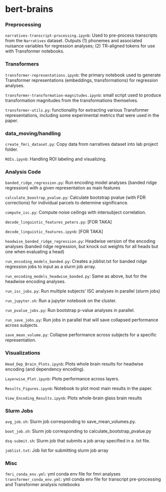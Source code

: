 # bert-brains

### Preprocessing
`narratives-transcript-processing.ipynb`: Used to pre-process transcripts from the `Narratives` dataset. Outputs (1) phonemes and associated nuisance variables for regression analyses; (2) TR-aligned tokens for use with Transformer notebooks.

### Transformers
`transformer-representations.ipynb`: the primary notebook used to generate Transformer representations (embeddings, transformations) for regression analyses.  

`transformer-transformation-magnitudes.ipynb`: small script used to produce transformation magnitudes from the transformations themselves.  

`transformer-utils.py`: functionality for extracting various Transformer representations, including some experimental metrics that were used in the paper.  

### data_moving/handling
`create_fmri_dataset.py`: Copy data from narratives dataset into lab project folder. 

`ROIs.ipynb`: Handling ROI labeling and visualizing. 

### Analysis Code
`banded_ridge_regression.py`: Run encoding model analyses (banded ridge regression) with a given representation as main features 

`calculate_boostrap_pvalue.py`: Calculate bootstrap pvalue (with FDR corrections) for individual parcels to determine significance. 

`compute_isc.py`: Compute noise ceilings with intersubject correlation. 

`decode_linguistic_features_peters.py`: [FOR TAKA]

`decode_linguistic_features.ipynb`: [FOR TAKA]

`headwise_banded_ridge_regression.py`: Headwise version of the encoding analyses (banded ridge regression, but knock out weights for all heads but one when evaluating a head)

`run_encoding_models_banded.py`: Creates a joblist.txt for banded ridge regression jobs to input as a slurm job array. 

`run_encoding_models_headwise_banded.py`: Same as above, but for the headwise encoding analyses. 

`run_isc_jobs.py`: Run multiple subjects' ISC analyses in parallel (slurm jobs)

`run_jupyter.sh`: Run a jupyter notebook on the cluster. 

`run_pvalue_jobs.py`: Run bootstrap p-value analyses in parallel. 

`run_save_jobs.py`: Run jobs in parallel that will save collapsed performance across subjects. 

`save_mean_volume.py`: Collapse performance across subjects for a specific representation. 



### Visualizations
`Head_Dep_Brain_Plots.ipynb`: Plots whole brain results for headwise encoding (and dependency encoding).

`Layerwise_Plot.ipynb`: Plots performance across layers. 

`Results_Figures.ipynb`: Notebook to plot most main results in the paper. 

`View_Encoding_Results.ipynb`: Plots whole-brain glass brain results 

### Slurm Jobs
`avg_job.sh`: Slurm job corresponding to save_mean_volumes.py.

`boot_job.sh`: Slurm job corresponding to calculate_bootstrap_pvalue.py

`dsq-submit.sh`: Slurm job that submits a job array specified in a .txt file.

`joblist.txt`: Job list for submitting slurm job array


### Misc
`fmri_conda_env.yml`: yml conda env file for fmri analyses
`transformer_conda_env.yml`: yml conda env file for transcript pre-processing and Transformer analysis notebooks
